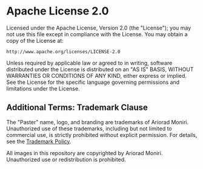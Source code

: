 # Apache License 2.0

Licensed under the Apache License, Version 2.0 (the "License");
you may not use this file except in compliance with the License.
You may obtain a copy of the License at:

    http://www.apache.org/licenses/LICENSE-2.0

Unless required by applicable law or agreed to in writing, software
distributed under the License is distributed on an "AS IS" BASIS,
WITHOUT WARRANTIES OR CONDITIONS OF ANY KIND, either express or implied.
See the License for the specific language governing permissions and
limitations under the License.

## Additional Terms: Trademark Clause

The "Paster" name, logo, and branding are trademarks of Ariorad Moniri. Unauthorized use of these trademarks, including but not limited to commercial use, is strictly prohibited without explicit permission. For details, see the [Trademark Policy](TRADEMARK.md).

All images in this repository are copyrighted by Ariorad Moniri. Unauthorized use or redistribution is prohibited.
